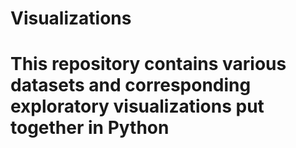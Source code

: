 # Visualizations

# This repository contains various datasets and corresponding exploratory visualizations put together in Python
